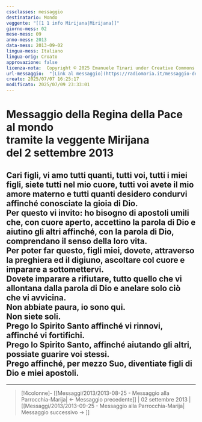 ```yaml
---
cssclasses: messaggio
destinatario: Mondo
veggente: "[[1 1 info Mirijana|Mirijana]]"
giorno-mess: 02
mese-mess: 09
anno-mess: 2013
data-mess: 2013-09-02
lingua-mess: Italiano
lingua-orig: Croato
approvazione: false
licenza-nota:  Copyright © 2025 Emanuele Tinari under Creative Commons BY-NC-SA 4.0 https://creativecommons.org/licenses/by-nc-sa/4.0/
url-messaggio:  "[Link al messaggio](https://radiomaria.it/messaggio-del-2-settembre-2013/)"
creato: 2025/07/07 16:25:17
modificato: 2025/07/09 23:33:01
---
```


# Messaggio della Regina della Pace<br>al mondo<br>tramite la veggente Mirijana<br>del 2 settembre 2013

## Cari figli, vi amo tutti quanti, tutti voi, tutti i miei figli, siete tutti nel mio cuore, tutti voi avete il mio amore materno e tutti quanti desidero condurvi affinché conosciate la gioia di Dio.<br>Per questo vi invito: ho bisogno di apostoli umili che, con cuore aperto, accettino la parola di Dio e aiutino gli altri affinché, con la parola di Dio, comprendano il senso della loro vita.<br>Per poter far questo, figli miei, dovete, attraverso la preghiera ed il digiuno, ascoltare col cuore e imparare a sottomettervi.<br>Dovete imparare a rifiutare, tutto quello che vi allontana dalla parola di Dio e anelare solo ciò che vi avvicina.<br>Non abbiate paura, io sono qui.<br>Non siete soli.<br>Prego lo Spirito Santo affinché vi rinnovi, affinché vi fortifichi.<br>Prego lo Spirito Santo, affinché aiutando gli altri, possiate guarire voi stessi.<br>Prego affinché, per mezzo Suo, diventiate figli di Dio e miei apostoli.

***

> [!4colonne]- [[Messaggi/2013/2013-08-25 - Messaggio alla Parrocchia-Marija| ← Messaggio precedente]] | 02 settembre 2013 | [[Messaggi/2013/2013-09-25 - Messaggio alla Parrocchia-Marija| Messaggio successivo → ]]